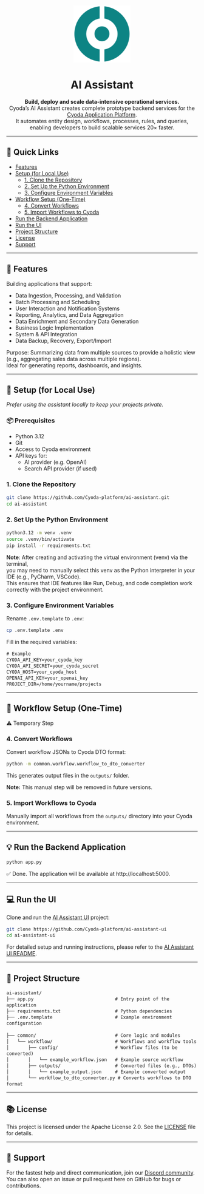 <p align="center">
  <img src="assets/logo.png" alt="AI Assistant Logo" width="150" />
</p>
<h1 align="center">AI Assistant</h1>

<p align="center">
  <strong>
    Build, deploy and scale data-intensive operational services.
  </strong><br/>
  Cyoda’s AI Assistant creates complete prototype backend services for the <a href="https://www.cyoda.com/application-platform">Cyoda Application Platform</a>.<br/>
  It automates entity design, workflows, processes, rules, and queries, enabling developers to build scalable services 20× faster.
</p>

---

## 🔗 Quick Links

- [Features](#-features)
- [Setup (for Local Use)](#-setup-for-local-use)
  - [1. Clone the Repository](#1-clone-the-repository)
  - [2. Set Up the Python Environment](#2-set-up-the-python-environment)
  - [3. Configure Environment Variables](#3-configure-environment-variables)
- [Workflow Setup (One-Time)](#-workflow-setup-one-time)
  - [4. Convert Workflows](#4-convert-workflows)
  - [5. Import Workflows to Cyoda](#5-import-workflows-to-cyoda)
- [Run the Backend Application](#-run-the-backend-application)
- [Run the UI](#-run-the-ui)
- [Project Structure](#-project-structure)
- [License](#-license)
- [Support](#-support)

---

## 🚀 Features

Building applications that support:

- Data Ingestion, Processing, and Validation
- Batch Processing and Scheduling
- User Interaction and Notification Systems
- Reporting, Analytics, and Data Aggregation
- Data Enrichment and Secondary Data Generation
- Business Logic Implementation
- System & API Integration
- Data Backup, Recovery, Export/Import

Purpose:
Summarizing data from multiple sources to provide a holistic view (e.g., aggregating sales data across multiple regions).  
Ideal for generating reports, dashboards, and insights.

---

## 🔨 Setup (for Local Use)
*Prefer using the assistant locally to keep your projects private.*

### 📦 Prerequisites

- Python 3.12
- Git
- Access to Cyoda environment
- API keys for:
  - AI provider (e.g. OpenAI)
  - Search API provider (if used)

### 1. Clone the Repository

```bash
git clone https://github.com/Cyoda-platform/ai-assistant.git
cd ai-assistant
```

### 2. Set Up the Python Environment

```bash
python3.12 -m venv .venv
source .venv/bin/activate
pip install -r requirements.txt
```

**Note**: After creating and activating the virtual environment (venv) via the terminal,  
you may need to manually select this venv as the Python interpreter in your IDE (e.g., PyCharm, VSCode).  
This ensures that IDE features like Run, Debug, and code completion work correctly with the project environment.

### 3. Configure Environment Variables

Rename `.env.template` to `.env`:

```bash
cp .env.template .env
```

Fill in the required variables:

```env
# Example
CYODA_API_KEY=your_cyoda_key
CYODA_API_SECRET=your_cyoda_secret
CYODA_HOST=your_cyoda_host
OPENAI_API_KEY=your_openai_key
PROJECT_DIR=/home/yourname/projects
```

---

## 📄 Workflow Setup (One-Time)

⚠️ Temporary Step

### 4. Convert Workflows

Convert workflow JSONs to Cyoda DTO format:

```bash
python -m common.workflow.workflow_to_dto_converter
```

This generates output files in the `outputs/` folder.

**Note:** This manual step will be removed in future versions.

### 5. Import Workflows to Cyoda

Manually import all workflows from the `outputs/` directory into your Cyoda environment.

---

## 💡 Run the Backend Application

```bash
python app.py
```

✅ Done. The application will be available at http://localhost:5000.

---

## 💻 Run the UI

Clone and run the [AI Assistant UI](https://github.com/Cyoda-platform/ai-assistant-ui) project:

```bash
git clone https://github.com/Cyoda-platform/ai-assistant-ui
cd ai-assistant-ui
```
For detailed setup and running instructions, please refer to the [AI Assistant UI README](https://github.com/Cyoda-platform/ai-assistant-ui#readme).

---

## 📁 Project Structure

```text
ai-assistant/
├── app.py                              # Entry point of the application
├── requirements.txt                    # Python dependencies
├── .env.template                       # Example environment configuration

├── common/                             # Core logic and modules
│   └── workflow/                       # Workflows and workflow tools
│       ├── config/                     # Workflow files (to be converted)
│       │   └── example_workflow.json   # Example source workflow
│       ├── outputs/                    # Converted files (e.g., DTOs)
│       │   └── example_output.json     # Example converted output
│       └── workflow_to_dto_converter.py # Converts workflows to DTO format
```

---

## 📚 License

This project is licensed under the Apache License 2.0. See the [LICENSE](./LICENSE) file for details.

---

## 💬 Support

For the fastest help and direct communication, join our [Discord community](https://discord.gg/95rdAyBZr2).  
You can also open an issue or pull request here on GitHub for bugs or contributions.